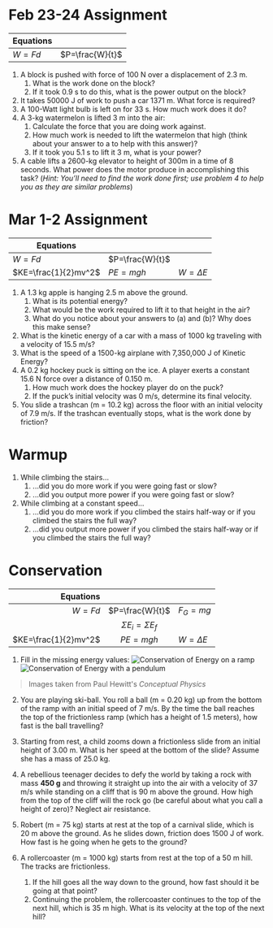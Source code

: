 Feb 23-24 Assignment
==================


| Equations |                 |
|-----------|-----------------|
|   $W=Fd$  | $P=\frac{W}{t}$ |


1. A block is pushed with force of 100 N over a displacement of 2.3 m.
	1. What is the work done on the block?
	2. If it took 0.9 s to do this, what is the power output on the block?
2. It takes 50000 J of work to push a car 1371 m.  What force is required?
3. A 100-Watt light bulb is left on for 33 s.  How much work does it do?
4. A 3-kg watermelon is lifted 3 m into the air:
	1. Calculate the force that you are doing work against.
	2. How much work is needed to lift the watermelon that high (think about your answer to a to help with this answer)?
	3. If it took you 5.1 s to lift it 3 m, what is your power?
5. A cable lifts a 2600-kg elevator to height of 300m in a time of 8 seconds.  What power does the motor produce in accomplishing this task? (*Hint: You’ll need to find the work done first; use problem 4 to help you as they are similar problems*)

Mar 1-2 Assignment
=====

| Equations          |                 |               |
|--------------------|-----------------|---------------|
|   $W=Fd$           | $P=\frac{W}{t}$ |               |
|$KE=\frac{1}{2}mv^2$|     $PE=mgh$    | $W=\Delta E$ | 

1. A 1.3 kg apple is hanging 2.5 m above the ground.
	1. What is its potential energy?
	2. What would be the work required to lift it to that height in the air?
	3. What do you notice about your answers to (a) and (b)?  Why does this make sense?
2. What is the kinetic energy of a car with a mass of 1000 kg traveling with a velocity of 15.5 m/s?
3. What is the speed of a 1500-kg airplane with 7,350,000 J of Kinetic Energy?
4. A 0.2 kg hockey puck is sitting on the ice.  A player exerts a constant 15.6 N force over a distance of 0.150 m.
	1. How much work does the hockey player do on the puck?
	2. If the puck’s initial velocity was 0 m/s, determine its final velocity.
5. You slide a trashcan (m = 10.2 kg) across the floor with an initial velocity of 7.9 m/s.  If the trashcan eventually stops, what is the work done by friction?

Warmup
======
1. While climbing the stairs…
	1. ...did you do more work if you were going fast or slow?
	2. ...did you output more power if you were going fast or slow?
2. While climbing at a constant speed…
	1. …did you do more work if you climbed the stairs half-way or if you climbed the stairs the full way?
	2. …did you output more power if you climbed the stairs half-way or if you climbed the stairs the full way?


Conservation
======

| Equations          |                       |                       |
|-------------------:|:---------------------:|:----------------------|
|   $W=Fd$           |    $P=\frac{W}{t}$    |        $F_G=mg$       |
|                    |$\Sigma E_i=\Sigma E_f$|                       |
|$KE=\frac{1}{2}mv^2$|        $PE=mgh$       |     $W=\Delta E$      | 

1. Fill in the missing energy values:
![Conservation of Energy on a ramp](/system/files/attachments/page_embeds/m/2021-03/pic1_603fcdabf22e9.png)
![Conservation of Energy with a pendulum](/system/files/attachments/page_embeds/m/2021-03/pic2_603fcdb3437b0.png)
> Images taken from Paul Hewitt's *Conceptual Physics*

2. You are playing ski-ball.  You roll a ball (m = 0.20 kg) up from the bottom of the ramp with an initial speed of 7 m/s.  By the time the ball reaches the top of the frictionless ramp (which has a height of 1.5 meters), how fast is the ball travelling?
3. Starting from rest, a child zooms down a frictionless slide from an initial height of 3.00 m.  What is her speed at the bottom of the slide?  Assume she has a mass of 25.0 kg.
4. A rebellious teenager decides to defy the world by taking a rock with mass **450 g** and throwing it straight up into the air with a velocity of 37 m/s while standing on a cliff that is 90 m above the ground.  How high from the top of the cliff will the rock go (be careful about what you call a height of zero)?  Neglect air resistance.
5. Robert (m = 75 kg) starts at rest at the top of a carnival slide, which is 20 m above the ground.  As he slides down, friction does 1500 J of work.  How fast is he going when he gets to the ground?



6. A rollercoaster (m = 1000 kg) starts from rest at the top of a 50 m hill.  The tracks are frictionless.
	1. If the hill goes all the way down to the ground, how fast should it be going at that point?
	2. Continuing the problem, the rollercoaster continues to the top of the next hill, which is 35 m high.  What is its velocity at the top of the next hill?
<!--stackedit_data:
eyJoaXN0b3J5IjpbLTEwODAyNzczNjYsLTEwNDg1NjkxMTYsLT
M2NTczNzgxOCwtOTM2ODU1MTUyLC0xNzc5NDE2NDldfQ==
-->